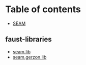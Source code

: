 # Table of contents

* [SEAM](README.md)

## faust-libraries

* [seam.lib](faust-libraries/seam.lib.md)
* [seam.gerzon.lib](faust-libraries/seam.gerzon.lib.md)

